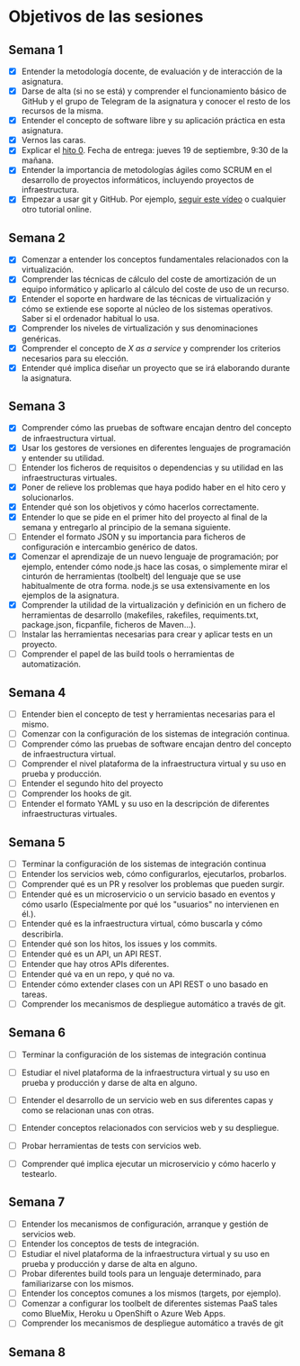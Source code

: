 # Objetivos de las sesiones

## Semana 1

  - [x] Entender la metodología docente, de evaluación y de interacción de la asignatura.
  - [x] Darse de alta (si no se está) y comprender el funcionamiento básico de GitHub y el
   grupo de Telegram de la asignatura y conocer el resto de los recursos de la misma.
  - [x] Entender el concepto de software libre y su aplicación práctica en esta asignatura.
  - [x] Vernos las caras.
  - [x] Explicar el
   [hito 0](http://jj.github.io/IV/documentos/proyecto/0.Repositorio). Fecha
   de entrega: jueves 19 de septiembre, 9:30 de la mañana.
   - [x] Entender la importancia de metodologías ágiles como SCRUM en el
   desarrollo de proyectos informáticos, incluyendo proyectos de
   infraestructura.
   - [x] Empezar a usar git y GitHub. Por ejemplo,
  [seguir este vídeo](https://www.youtube.com/watch?v=gmXyJI01qa8) o
   cualquier otro tutorial online.

## Semana 2
  - [x] Comenzar a entender los conceptos fundamentales relacionados con la virtualización.
  - [x] Comprender las técnicas de cálculo del coste de amortización de un equipo informático y aplicarlo al cálculo del coste de uso de un recurso.
  - [x] Entender el soporte en hardware de las técnicas de virtualización y cómo se extiende ese soporte al núcleo de los sistemas operativos. Saber si el ordenador habitual lo usa.
  - [x] Comprender los niveles de virtualización y sus denominaciones genéricas.
  - [x] Comprender el concepto de *X as a service* y comprender los criterios necesarios para su elección.
  - [x] Entender qué implica diseñar un proyecto que se irá elaborando durante la asignatura.

## Semana 3

  - [x] Comprender cómo las pruebas de software encajan dentro del concepto de infraestructura virtual.
  - [x] Usar los gestores de versiones en diferentes lenguajes de programación y entender su utilidad.
  - [ ] Entender los ficheros de requisitos o dependencias y su utilidad en las infraestructuras virtuales.
  - [x] Poner de relieve los problemas que haya podido haber en el hito cero y solucionarlos.
  - [x] Entender qué son los objetivos y cómo hacerlos correctamente.
  - [x] Entender lo que se pide en el primer hito del proyecto al final de la semana y entregarlo al principio de la semana siguiente.
  - [ ] Entender el formato JSON y su importancia para ficheros de configuración e intercambio genérico de datos.
  - [x] Comenzar el aprendizaje de un nuevo lenguaje de programación; por ejemplo, entender cómo node.js hace las cosas, o simplemente mirar el cinturón de herramientas (toolbelt) del lenguaje que se use habitualmente de otra forma. node.js se usa extensivamente en los ejemplos de la asignatura.
  - [x] Comprender la utilidad de la virtualización y definición en un fichero de herramientas de desarrollo (makefiles, rakefiles, requiments.txt, package.json, ficpanfile, ficheros de Maven...).
  - [ ] Instalar las herramientas necesarias para crear y aplicar tests en un proyecto.
  - [ ] Comprender el papel de las build tools o herramientas de automatización.

## Semana 4

  - [ ] Entender bien el concepto de test y herramientas necesarias para el mismo.
  - [ ] Comenzar con la configuración de los sistemas de integración continua.
  - [ ] Comprender cómo las pruebas de software encajan dentro del concepto de infraestructura virtual.
  - [ ] Comprender el nivel plataforma de la infraestructura virtual y su uso en prueba y producción.
  - [ ] Entender el segundo hito del proyecto
  - [ ] Comprender los hooks de git.
  - [ ] Entender el formato YAML y su uso en la descripción de diferentes infraestructuras virtuales.

## Semana 5


  - [ ] Terminar la configuración de los sistemas de integración continua
  - [ ] Entender los servicios web, cómo configurarlos, ejecutarlos, probarlos.
  - [ ] Comprender qué es un PR y resolver los problemas que pueden surgir.
  - [ ] Entender qué es un microservicio o un servicio basado en eventos y cómo usarlo (Especialmente por qué los "usuarios" no intervienen en él.).
  - [ ] Entender qué es la infraestructura virtual, cómo buscarla y cómo describirla.
  - [ ] Entender qué son los hitos, los issues y los commits.
  - [ ] Entender qué es un API, un API REST.
  - [ ] Entender que hay otros APIs diferentes.
  - [ ] Entender qué va en un repo, y qué no va.
  - [ ] Entender cómo extender clases con un API REST o uno basado en tareas.
  - [ ] Comprender los mecanismos de despliegue automático a través de git.

## Semana 6
  - [ ] Terminar la configuración de los sistemas de integración continua
  - [ ] Estudiar el nivel plataforma de la infraestructura virtual y su uso en prueba y producción y darse de alta en alguno.
  - [ ] Entender el desarrollo de un servicio web en sus diferentes capas y como se relacionan unas con otras.
  - [ ] Entender conceptos relacionados con servicios web y su despliegue.
  - [ ] Probar herramientas de tests con servicios web.
  - [ ] Comprender qué implica ejecutar un microservicio y cómo hacerlo y testearlo.


## Semana 7
  - [ ] Entender los mecanismos de configuración, arranque y gestión de servicios web.
  - [ ] Entender los conceptos de tests de integración.
  - [ ] Estudiar el nivel plataforma de la infraestructura virtual y su uso en prueba y producción y darse de alta en alguno.
  - [ ] Probar diferentes build tools para un lenguaje determinado, para familiarizarse con los mismos.
  - [ ] Entender los conceptos comunes a los mismos (targets, por ejemplo).
  - [ ] Comenzar a configurar los toolbelt de diferentes sistemas PaaS tales como BlueMix, Heroku u OpenShift o Azure Web Apps.
  - [ ] Comprender los mecanismos de despliegue automático a través de git

## Semana 8
